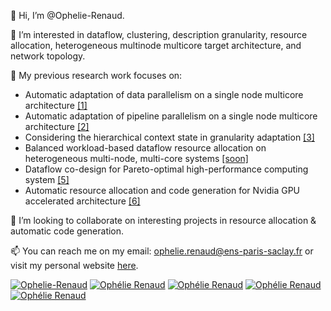 👋 Hi, I’m @Ophelie-Renaud.

👀 I’m interested in dataflow, clustering, description granularity, resource allocation, heterogeneous multinode multicore target architecture, and network topology.

🌱 My previous research work focuses on:
* Automatic adaptation of data parallelism on a single node multicore architecture [[1]](https://hal.science/hal-04089941)
* Automatic adaptation of pipeline parallelism on a single node multicore architecture [[2]](https://hal.science/hal-04253298)
* Considering the hierarchical context state in granularity adaptation [[3]](https://hal.science/hal-04629332)
* Balanced workload-based dataflow resource allocation on heterogeneous multi-node, multi-core systems [[soon]]()
* Dataflow co-design for Pareto-optimal high-performance computing system [[5]](https://hal.science/hal-04608249v1)
* Automatic resource allocation and code generation for Nvidia GPU accelerated architecture [[6]](https://pretalx.com/adass2024/talk/review/AV7THCWCTY89PTKHDBMPVGGCAPKLRT98)

💞️ I’m looking to collaborate on interesting projects in resource allocation & automatic code generation.

📫 You can reach me on my email: ophelie.renaud@ens-paris-saclay.fr or visit my personal website [here](https://ophelie-renaud.github.io/).

[![Ophelie-Renaud](https://img.shields.io/twitter/url?url=https%3A%2F%2Ftwitter.com%2Fophelie_renaud&style=social&logo=twitter&label=Ophelie-Renaud)](https://twitter.com/ophelie_renaud)
[![Ophélie Renaud](https://img.shields.io/twitter/url?url=https%3A%2F%2Fwww.linkedin.com%2Fin%2Foph%25C3%25A9lie-renaud-27a4a8151%2F&style=social&logo=linkedin&label=Oph%C3%A9lie%20Renaud)](https://www.linkedin.com/in/oph%C3%A9lie-renaud-27a4a8151/)
[![Ophélie Renaud](https://img.shields.io/twitter/url?url=https%3A%2F%2Fscholar.google.com%2Fcitations%3Fuser%3DcX4uHFkAAAAJ%26hl%3Dfr&style=social&logo=googlescholar&label=Oph%C3%A9lie%20Renaud)](https://scholar.google.com/citations?user=cX4uHFkAAAAJ&hl=fr)
[![Ophélie Renaud](https://img.shields.io/twitter/url?url=https%3A%2F%2Fwww.researchgate.net%2Fprofile%2FOphelie-Renaud&style=social&logo=researchgate&label=Oph%C3%A9lie%20Renaud)](https://www.researchgate.net/profile/Ophelie-Renaud)
[![Ophélie Renaud](https://img.shields.io/twitter/url?url=https%3A%2F%2Fcv.hal.science%2Fophelie-renaud&style=social&logo=hal&label=Oph%C3%A9lie%20Renaud)](https://cv.hal.science/ophelie-renaud)



